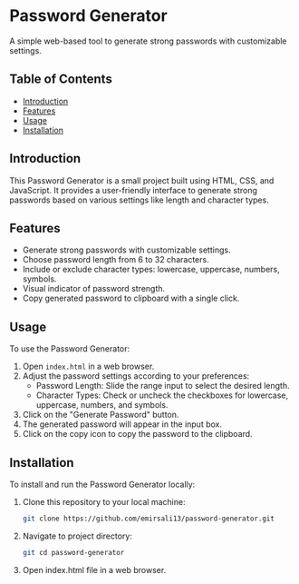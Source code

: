 # Password Generator

A simple web-based tool to generate strong passwords with customizable settings.

## Table of Contents
- [Introduction](#introduction)
- [Features](#features)
- [Usage](#usage)
- [Installation](#installation)

## Introduction

This Password Generator is a small project built using HTML, CSS, and JavaScript. It provides a user-friendly interface to generate strong passwords based on various settings like length and character types.

## Features

- Generate strong passwords with customizable settings.
- Choose password length from 6 to 32 characters.
- Include or exclude character types: lowercase, uppercase, numbers, symbols.
- Visual indicator of password strength.
- Copy generated password to clipboard with a single click.

## Usage

To use the Password Generator:

1. Open `index.html` in a web browser.
2. Adjust the password settings according to your preferences:
   - Password Length: Slide the range input to select the desired length.
   - Character Types: Check or uncheck the checkboxes for lowercase, uppercase, numbers, and symbols.
3. Click on the "Generate Password" button.
4. The generated password will appear in the input box.
5. Click on the copy icon to copy the password to the clipboard.

## Installation

To install and run the Password Generator locally:

1. Clone this repository to your local machine:
   ```bash
   git clone https://github.com/emirsali13/password-generator.git
2. Navigate to project directory:
   ```bash
   git cd password-generator
3. Open index.html file in a web browser.

